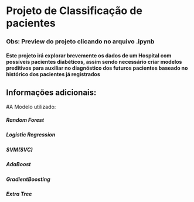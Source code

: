 # Projeto de Classificação de pacientes
### Obs: Preview do projeto clicando no arquivo .ipynb


#### Este projeto irá explorar brevemente os dados de um Hospital com possíveis pacientes diabéticos, assim sendo necessário criar modelos preditivos para auxiliar no diagnóstico dos futuros pacientes baseado no histórico dos pacientes já registrados

## Informações adicionais:
#A Modelo utilizado: 
##### Random Forest
##### Logistic Regression
##### SVM(SVC)
##### AdaBoost
##### GradientBoosting
##### Extra Tree

